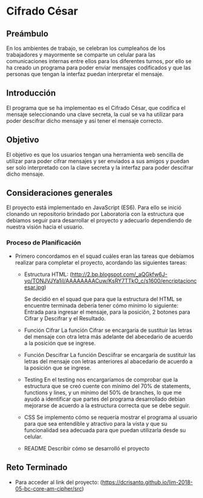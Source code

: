 # Cifrado César 

## Preámbulo

En los ambientes de trabajo, se celebran los cumpleaños de los trabajadores y 
mayormente se comparte un celular para las comunicaciones internas entre ellos 
para los diferentes turnos, por ello se ha creado un programa para poder enviar
mensajes codificados y que las personas que tengan la interfaz puedan interpretar
el mensaje.

## Introducción

El programa que se ha implementao es el Cifrado César, que codifica el mensaje 
seleccionando una clave secreta, la cual se va ha utilizar para poder descifrar 
dicho mensaje y así tener el mensaje correcto. 

## Objetivo

El objetivo es que los usuarios tengan una herramienta web sencilla de utilizar
para poder cifrar mensajes y ser enviados a sus amigos y puedan ser solo interpretado 
con la clave secreta y la interfaz para poder descifrar dicho mensaje.


## Consideraciones generales

El proyecto está implementado en JavaScript (ES6). Para ello se inició clonando un
repositorio brindado por Laboratoria con la estructura que debíamos seguir para
desarrollar el proyecto y adecuarlo dependiendo de nuestra visión hacia el
usuario.

### Proceso de Planificación
  
  * Primero concordamos en el squad cuáles eran las tareas que debíamos realizar para 
    completar el proyecto, acordando las siguientes tareas:
    - Estructura HTML: 
    (http://2.bp.blogspot.com/_aQGkfw6J-yo/TONJVJYa1iI/AAAAAAAACuw/KsRY7TTkO_c/s1600/encriptacioncesar.jpg)
      
      Se decidió en el squad que para que la estructura del HTML se encuentre terminada debería tener cómo 
      mínimo lo siguiente: Entrada para ingresar el mensaje, para la posición, 2 botones para Cifrar y 
      Descifrar y el Resultado.

    - Función Cifrar
      La función Cifrar se encargaría de sustituir las letras del mensaje con otra letra más adelante
      del abecedario de acuerdo a la posición que se ingrese.

    - Función Descifrar
      La función Desciifrar se encargaría de sustituir las letras del mensaje con letras anteriores al abacedario de acuerdo a la posición que se ingrese.

    - Testing
      En el testing nos encargaríamos de comprobar que la estructura que se creó cuente con mínimo del 70% de statements, functions y lines, y un mínimo del 50% de branches, lo que me ayudó a identificar que
      partes del programa desarrollado debían mejorarse de acuerdo a la estructura correcta que se debe seguir.

    - CSS
      Se implemento cómo se requería mostrar el programa al usuario para que sea entendible y atractivo 
      para la vista y que su funcionalidad sea adecuada para que puedan utilizarla desde su celular.

    - README
      Describir cómo se desarrolló el proyecto

## Reto Terminado
   - Para acceder al link del proyecto:
   (https://dcrisanto.github.io/lim-2018-05-bc-core-am-cipher/src)

  


